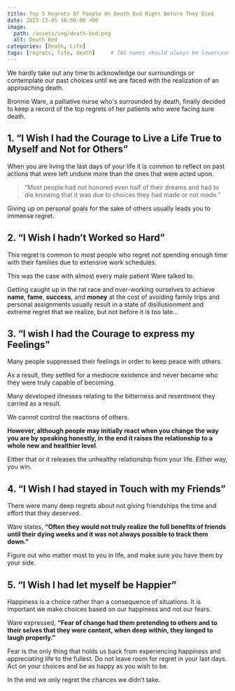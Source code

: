 ```yaml
---
title: Top 5 Regrets Of People On Death Bed Right Before They Died
date: 2023-12-05 10:50:00 +00
image:
  path: /assets/img/death-bed.png
  alt: Death Bed
categories: [Death, Life]
tags: [regrets, life, death]     # TAG names should always be lowercase
---
```


We hardly take out any time to acknowledge our surroundings or contemplate our past choices until we are faced with the realization of an approaching death.

Bronnie Ware, a palliative nurse who's surrounded by death, finally decided to keep a record of the top regrets of her patients who were facing sure death.

## 1. “I Wish I had the Courage to Live a Life True to Myself and Not for Others”

When you are living the last days of your life it is common to reflect on past actions that were left undone more than the ones that were acted upon.

> “Most people had not honored even half of their dreams and had to die knowing that it was due to choices they had made or not made.” 

Giving up on personal goals for the sake of others usually leads you to immense regret.

## 2. “I Wish I hadn’t Worked so Hard”

This regret is common to most people who regret not spending enough time with their families due to extensive work schedules. 

This was the case with almost every male patient Ware talked to.

Getting caught up in the rat race and over-working ourselves to achieve **name**, **fame**, **success**, and **money** at the cost of avoiding family trips and personal assignments usually result in a state of disillusionment and extreme regret that we realize, but not before it is too late…

## 3. “I wish I had the Courage to express my Feelings”

Many people suppressed their feelings in order to keep peace with others. 

As a result, they settled for a mediocre existence and never became who they were truly capable of becoming. 

Many developed illnesses relating to the bitterness and resentment they carried as a result.

We cannot control the reactions of others. 

**However, although people may initially react when you change the way you are by speaking honestly, in the end it raises the relationship to a whole new and healthier level**. 

Either that or it releases the unhealthy relationship from your life. Either way, you win.

## 4. “I Wish I had stayed in Touch with my Friends”

There were many deep regrets about not giving friendships the time and effort that they deserved. 

Ware states, **“Often they would not truly realize the full benefits of friends until their dying weeks and it was not always possible to track them down.”**

Figure out who matter most to you in life, and make sure you have them by your side.

## 5. “I Wish I had let myself be Happier”

Happiness is a choice rather than a consequence of situations. It is important we make choices based on our happiness and not our fears. 

Ware expressed, **“Fear of change had them pretending to others and to their selves that they were content, when deep within, they longed to laugh properly.”**

Fear is the only thing that holds us back from experiencing happiness and appreciating life to the fullest. Do not leave room for regret in your last days. Act on your choices and be as happy as you wish to be.

In the end we only regret the chances we didn’t take.
